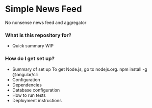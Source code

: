 # Simple News Feed #

No nonsense news feed and aggregator

### What is this repository for? ###

* Quick summary WIP

### How do I get set up? ###

* Summary of set up
To get Node.js, go to nodejs.org.
npm install -g @angular/cli
* Configuration
* Dependencies
* Database configuration
* How to run tests
* Deployment instructions
